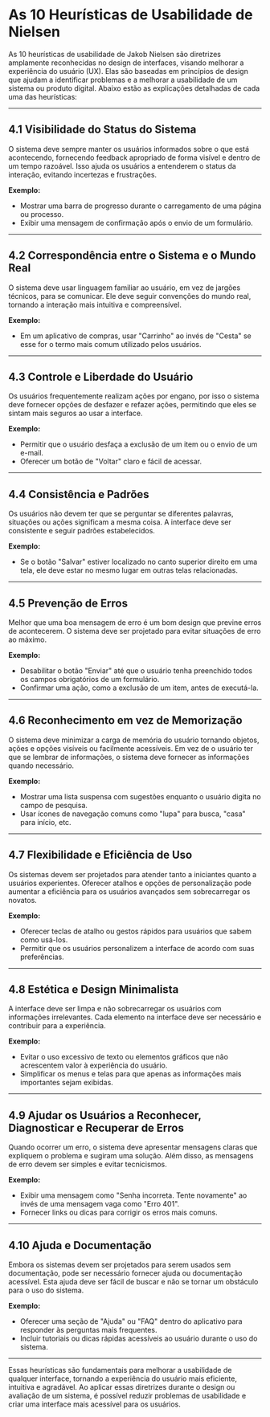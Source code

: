 # As 10 Heurísticas de Usabilidade de Nielsen

As 10 heurísticas de usabilidade de Jakob Nielsen são diretrizes amplamente reconhecidas no design de interfaces, visando melhorar a experiência do usuário (UX). Elas são baseadas em princípios de design que ajudam a identificar problemas e a melhorar a usabilidade de um sistema ou produto digital. Abaixo estão as explicações detalhadas de cada uma das heurísticas:

---

## 4.1 **Visibilidade do Status do Sistema**
   
O sistema deve sempre manter os usuários informados sobre o que está acontecendo, fornecendo feedback apropriado de forma visível e dentro de um tempo razoável. Isso ajuda os usuários a entenderem o status da interação, evitando incertezas e frustrações.

**Exemplo:**
- Mostrar uma barra de progresso durante o carregamento de uma página ou processo.
- Exibir uma mensagem de confirmação após o envio de um formulário.

---

## 4.2 **Correspondência entre o Sistema e o Mundo Real**

O sistema deve usar linguagem familiar ao usuário, em vez de jargões técnicos, para se comunicar. Ele deve seguir convenções do mundo real, tornando a interação mais intuitiva e compreensível.

**Exemplo:**
- Em um aplicativo de compras, usar "Carrinho" ao invés de "Cesta" se esse for o termo mais comum utilizado pelos usuários.

---

## 4.3 **Controle e Liberdade do Usuário**

Os usuários frequentemente realizam ações por engano, por isso o sistema deve fornecer opções de desfazer e refazer ações, permitindo que eles se sintam mais seguros ao usar a interface.

**Exemplo:**
- Permitir que o usuário desfaça a exclusão de um item ou o envio de um e-mail.
- Oferecer um botão de "Voltar" claro e fácil de acessar.

---

## 4.4 **Consistência e Padrões**

Os usuários não devem ter que se perguntar se diferentes palavras, situações ou ações significam a mesma coisa. A interface deve ser consistente e seguir padrões estabelecidos.

**Exemplo:**
- Se o botão "Salvar" estiver localizado no canto superior direito em uma tela, ele deve estar no mesmo lugar em outras telas relacionadas.

---

## 4.5 **Prevenção de Erros**

Melhor que uma boa mensagem de erro é um bom design que previne erros de acontecerem. O sistema deve ser projetado para evitar situações de erro ao máximo.

**Exemplo:**
- Desabilitar o botão "Enviar" até que o usuário tenha preenchido todos os campos obrigatórios de um formulário.
- Confirmar uma ação, como a exclusão de um item, antes de executá-la.

---

## 4.6 **Reconhecimento em vez de Memorização**

O sistema deve minimizar a carga de memória do usuário tornando objetos, ações e opções visíveis ou facilmente acessíveis. Em vez de o usuário ter que se lembrar de informações, o sistema deve fornecer as informações quando necessário.

**Exemplo:**
- Mostrar uma lista suspensa com sugestões enquanto o usuário digita no campo de pesquisa.
- Usar ícones de navegação comuns como "lupa" para busca, "casa" para início, etc.

---

## 4.7 **Flexibilidade e Eficiência de Uso**

Os sistemas devem ser projetados para atender tanto a iniciantes quanto a usuários experientes. Oferecer atalhos e opções de personalização pode aumentar a eficiência para os usuários avançados sem sobrecarregar os novatos.

**Exemplo:**
- Oferecer teclas de atalho ou gestos rápidos para usuários que sabem como usá-los.
- Permitir que os usuários personalizem a interface de acordo com suas preferências.

---

## 4.8 **Estética e Design Minimalista**

A interface deve ser limpa e não sobrecarregar os usuários com informações irrelevantes. Cada elemento na interface deve ser necessário e contribuir para a experiência.

**Exemplo:**
- Evitar o uso excessivo de texto ou elementos gráficos que não acrescentem valor à experiência do usuário.
- Simplificar os menus e telas para que apenas as informações mais importantes sejam exibidas.

---

## 4.9 **Ajudar os Usuários a Reconhecer, Diagnosticar e Recuperar de Erros**

Quando ocorrer um erro, o sistema deve apresentar mensagens claras que expliquem o problema e sugiram uma solução. Além disso, as mensagens de erro devem ser simples e evitar tecnicismos.

**Exemplo:**
- Exibir uma mensagem como "Senha incorreta. Tente novamente" ao invés de uma mensagem vaga como "Erro 401".
- Fornecer links ou dicas para corrigir os erros mais comuns.

---

## 4.10 **Ajuda e Documentação**

Embora os sistemas devem ser projetados para serem usados sem documentação, pode ser necessário fornecer ajuda ou documentação acessível. Esta ajuda deve ser fácil de buscar e não se tornar um obstáculo para o uso do sistema.

**Exemplo:**
- Oferecer uma seção de "Ajuda" ou "FAQ" dentro do aplicativo para responder às perguntas mais frequentes.
- Incluir tutoriais ou dicas rápidas acessíveis ao usuário durante o uso do sistema.

---

Essas heurísticas são fundamentais para melhorar a usabilidade de qualquer interface, tornando a experiência do usuário mais eficiente, intuitiva e agradável. Ao aplicar essas diretrizes durante o design ou avaliação de um sistema, é possível reduzir problemas de usabilidade e criar uma interface mais acessível para os usuários.